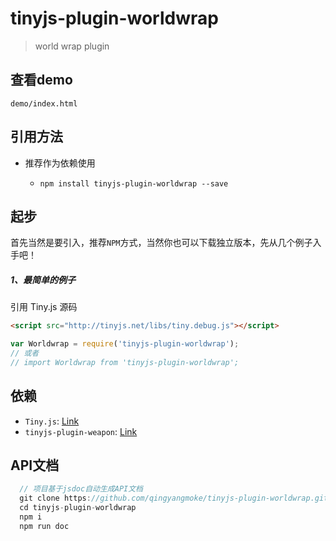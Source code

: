 # tinyjs-plugin-worldwrap

> world wrap plugin

## 查看demo

`demo/index.html`

## 引用方法

- 推荐作为依赖使用

  - `npm install tinyjs-plugin-worldwrap --save`

## 起步
首先当然是要引入，推荐`NPM`方式，当然你也可以下载独立版本，先从几个例子入手吧！

##### 1、最简单的例子

引用 Tiny.js 源码
``` html
<script src="http://tinyjs.net/libs/tiny.debug.js"></script>
```
``` js
var Worldwrap = require('tinyjs-plugin-worldwrap');
// 或者
// import Worldwrap from 'tinyjs-plugin-worldwrap';
```

## 依赖
- `Tiny.js`: [Link](http://tinyjs.net/#/docs/api)
- `tinyjs-plugin-weapon`: [Link](https://github.com/qingyangmoke/tinyjs-plugin-weapon)

## API文档
``` js
  // 项目基于jsdoc自动生成API文档
  git clone https://github.com/qingyangmoke/tinyjs-plugin-worldwrap.git
  cd tinyjs-plugin-worldwrap
  npm i
  npm run doc
```

